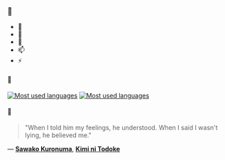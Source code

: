 ### 👋

- 🔭
- 🌱
- 💬
- 📫
- ⚡

#### 🧏

[![Most used languages](https://github-readme-stats-aynah.vercel.app/api/top-langs/?username=aynh&theme=solarized-dark&langs_count=6&layout=compact&hide_title=true)](https://github.com/anuraghazra/github-readme-stats#gh-dark-mode-only)
[![Most used languages](https://github-readme-stats-aynah.vercel.app/api/top-langs/?username=aynh&theme=solarized-light&langs_count=6&layout=compact&hide_title=true)](https://github.com/anuraghazra/github-readme-stats#gh-light-mode-only)

#### 💬

> "When I told him my feelings, he understood. When I said I wasn't lying, he believed me."

&mdash; [**Sawako Kuronuma**](https://myanimelist.net/character.php?q=Sawako%20Kuronuma&cat=character), [**Kimi ni Todoke**](https://myanimelist.net/search/all?q=Kimi%20ni%20Todoke&cat=all)

